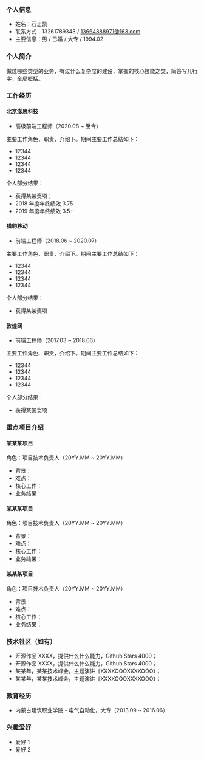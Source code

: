 ### 个人信息

- 姓名：石志凯
- 联系方式：13261789343 / 13664888971@163.com
- 主要信息：男 / 已婚 / 大专 / 1994.02



### 个人简介

做过哪些类型的业务，有过什么复杂度的建设，掌握的核心技能之类，简答写几行字，全局概括。



### 工作经历



#### 北京澎思科技

- 高级前端工程师（2020.08 \~ 至今）



主要工作角色、职责，介绍下。期间主要工作总结如下：

- 12344
- 12344
- 12344
- 12344

个人部分结果：

- 获得某某奖项；
- 2018 年度年终绩效 3.75
- 2019 年度年终绩效 3.5+ 



#### 猎豹移动

- 前端工程师（2018.06 \~ 2020.07）



主要工作角色、职责，介绍下。期间主要工作总结如下：

- 12344
- 12344
- 12344
- 12344

个人部分结果：

- 获得某某奖项



#### 敦煌网

- 前端工程师（2017.03 \~ 2018.06）



主要工作角色、职责，介绍下。期间主要工作总结如下：

- 12344
- 12344
- 12344
- 12344

个人部分结果：

- 获得某某奖项



### 重点项目介绍



#### 某某某项目

角色：项目技术负责人（20YY.MM \~ 20YY.MM）

- 背景：
- 难点：
- 核心工作：
- 业务结果：



#### 某某某项目

角色：项目技术负责人（20YY.MM \~ 20YY.MM）

- 背景：
- 难点：
- 核心工作：
- 业务结果：



#### 某某某项目

角色：项目技术负责人（20YY.MM \~ 20YY.MM）

- 背景：
- 难点：
- 核心工作：
- 业务结果：



### 技术社区（如有）

- 开源作品 XXXX，提供什么什么能力，Github Stars 4000；
- 开源作品 XXXX，提供什么什么能力，Github Stars 4000；
- 某某年，某某技术峰会，主题演讲《XXXXOOOXXXXOOO》；
- 某某年，某某技术峰会，主题演讲《XXXXOOOXXXXOOO》；



### 教育经历

- 内蒙古建筑职业学院 - 电气自动化，大专（2013.09 \~ 2016.06）



### 兴趣爱好

- 爱好 1
- 爱好 2

